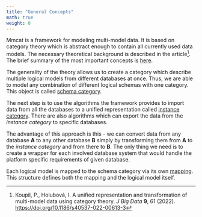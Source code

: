 ```yaml
---
title: "General Concepts"
math: true
weight: 0
---
```


Mmcat is a framework for modeling multi-model data. It is based on category theory which is abstract enough to contain all currently used data models. The necessary theoretical background is described in the article[^article]. The brief summary of the most important concepts is [here](category-theory.md).

The generality of the theory allows us to create a category which describe multiple logical models from different databases at once. Thus, we are able to model any combination of different logical schemas with one category. This object is called [schema category](schema-category.md).

The next step is to use the algorithms the framework provides to import data from all the databases to a unified representation called [instance category](./instance-category.md). There are also algorithms which can export the data from the *instance category* to specific databases.

The advantage of this approach is this - we can convert data from any database **A** to any other database **B** simply by transforming them from **A** to the *instance category* and from there to **B**. The only thing we need is to create a wrapper for each involved database system that would handle the platform specific requirements of given database.

Each logical model is mapped to the schema category via its own [mapping](mapping.md). This structure defines both the mapping and the logical model itself.



[^article]: Koupil, P., Holubová, I. A unified representation and transformation of multi-model data using category theory. *J Big Data* **9**, 61 (2022). https://doi.org/10.1186/s40537-022-00613-3
